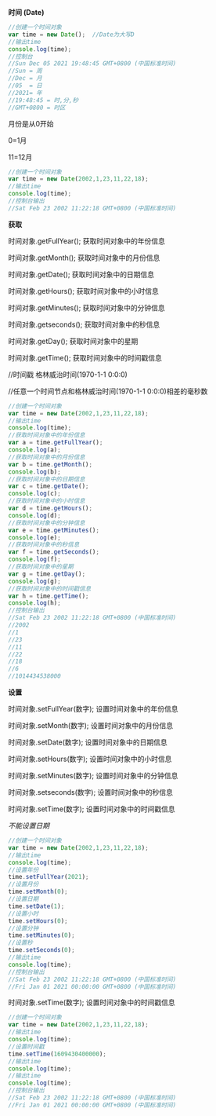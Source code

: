 **时间 (Date)**

```javascript
//创建一个时间对象
var time = new Date();	//Date为大写D
//输出time
console.log(time);
//控制台
//Sun Dec 05 2021 19:48:45 GMT+0800 (中国标准时间)
//Sun = 周
//Dec = 月
//05  = 日
//2021= 年
//19:48:45 = 时,分,秒
//GMT+0800 = 时区
```

月份是从0开始

0=1月

11=12月

```javascript
//创建一个时间对象
var time = new Date(2002,1,23,11,22,18);
//输出time
console.log(time);
//控制台输出
//Sat Feb 23 2002 11:22:18 GMT+0800 (中国标准时间)
```

**获取**

时间对象.getFullYear(); 	获取时间对象中的年份信息

时间对象.getMonth();	获取时间对象中的月份信息

时间对象.getDate();	获取时间对象中的日期信息

时间对象.getHours();	获取时间对象中的小时信息

时间对象.getMinutes();	获取时间对象中的分钟信息

时间对象.getseconds();	获取时间对象中的秒信息

时间对象.getDay();	获取时间对象中的星期

时间对象.getTime();	获取时间对象中的时间戳信息	

//时间戳  格林威治时间(1970-1-1 0:0:0)

//任意一个时间节点和格林威治时间(1970-1-1 0:0:0)相差的毫秒数



```JavaScript
//创建一个时间对象
var time = new Date(2002,1,23,11,22,18);
//输出time
console.log(time);
//获取时间对象中的年份信息
var a = time.getFullYear();
console.log(a);
//获取时间对象中的月份信息
var b = time.getMonth();
console.log(b);
//获取时间对象中的日期信息
var c = time.getDate();
console.log(c);
//获取时间对象中的小时信息
var d = time.getHours();
console.log(d);
//获取时间对象中的分钟信息
var e = time.getMinutes();
console.log(e);
//获取时间对象中的秒信息
var f = time.getSeconds();
console.log(f);
//获取时间对象中的星期
var g = time.getDay();
console.log(g);
//获取时间对象中的时间戳信息	
var h = time.getTime();
console.log(h);
//控制台输出
//Sat Feb 23 2002 11:22:18 GMT+0800 (中国标准时间)
//2002
//1
//23
//11
//22
//18
//6
//1014434538000
```

**设置**

时间对象.setFullYear(数字); 	设置时间对象中的年份信息

时间对象.setMonth(数字);	设置时间对象中的月份信息

时间对象.setDate(数字);	设置时间对象中的日期信息

时间对象.setHours(数字);	设置时间对象中的小时信息

时间对象.setMinutes(数字);	设置时间对象中的分钟信息

时间对象.setseconds(数字);	设置时间对象中的秒信息

时间对象.setTime(数字);	设置时间对象中的时间戳信息

*不能设置日期*

```javascript
//创建一个时间对象
var time = new Date(2002,1,23,11,22,18);
//输出time
console.log(time);
//设置年份
time.setFullYear(2021);
//设置月份
time.setMonth(0);
//设置日期
time.setDate(1);
//设置小时
time.setHours(0);
//设置分钟
time.setMinutes(0);
//设置秒
time.setSeconds(0);
//输出time
console.log(time);
//控制台输出
//Sat Feb 23 2002 11:22:18 GMT+0800 (中国标准时间)
//Fri Jan 01 2021 00:00:00 GMT+0800 (中国标准时间)
```

时间对象.setTime(数字);	设置时间对象中的时间戳信息

```javascript
//创建一个时间对象
var time = new Date(2002,1,23,11,22,18);
//输出time
console.log(time);
//设置时间戳
time.setTime(1609430400000);
//输出time
console.log(time);
//输出time
console.log(time);
//控制台输出
//Sat Feb 23 2002 11:22:18 GMT+0800 (中国标准时间)
//Fri Jan 01 2021 00:00:00 GMT+0800 (中国标准时间)
```

